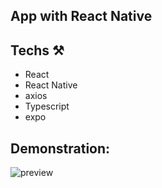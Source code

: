 ## App with React Native

## Techs ⚒

- React
- React Native
- axios
- Typescript
- expo

## Demonstration:

![preview](https://user-images.githubusercontent.com/84200694/195423960-6adc5aba-270d-47fa-af99-458eb2de62ba.gif)
